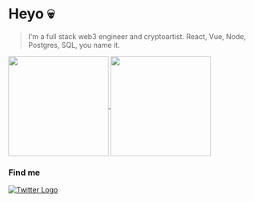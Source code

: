 # Heyo 💀

> I'm a full stack web3 engineer and cryptoartist. React, Vue, Node, Postgres, SQL, you name it. 

<a href="#">
  <img height=200 align="center" src="https://github-readme-stats.vercel.app/api?username=johnnyshankman&count_private=true&show_icons=true&theme=dracula&include_all_commits=true&hide=stars&hide_border=true&hide_rank=true" />
</a>
<a href="#">
  <img height=200 align="center" src="https://github-readme-stats.vercel.app/api/top-langs/?username=johnnyshankman&layout=compact&theme=dracula&langs_count=8&size_weight=0.1&count_weight=0.9&hide_border=true" />
</a>


### Find me

[![Twitter Logo](https://icons.iconarchive.com/icons/limav/flat-gradient-social/32/Twitter-icon.png)](https://x.com/iamwhitelights)
